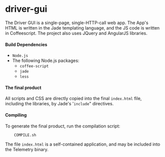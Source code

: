 driver-gui
=====

The Driver GUI is a single-page, single-HTTP-call web app. The App's HTML is written in the Jade templating language, and the JS code is written in Coffeescript. The project also uses JQuery and AngularJS libraries.

#### Build Dependencies
* `Node.js`
* The following Node.js packages:
	* `coffee-script`
	* `jade`
	* `less`

#### The final product
All scripts and CSS are directly copied into the final `index.html` file, including the libraries, by Jade's '`include`" directives.

#### Compiling
To generate the final product, run the compilation script:
```
	COMPILE.sh
```

The file `index.html` is a self-contained application, and may be included into the Telemetry binary.
